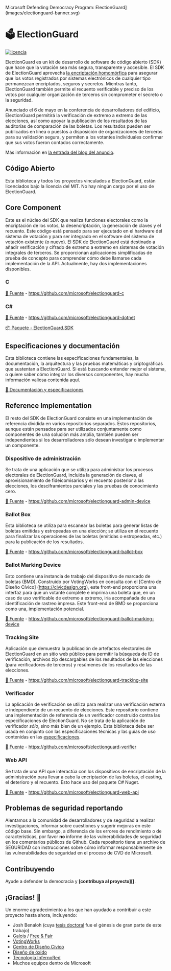 Microsoft Defending Democracy Program: ElectionGuard](images/electionguard-banner.svg)

# 🗳 ElectionGuard

[![licencia](https://img.shields.io/github/license/microsoft/electionguard)](Licencia)

ElectionGuard es un kit de desarrollo de software de código abierto (SDK) que hace que la votación sea más segura, transparente y accesible. El SDK de ElectionGuard aprovecha [la encriptación homomórfica](https://en.wikipedia.org/wiki/Homomorphic_encryption) para asegurar que los votos registrados por sistemas electrónicos de cualquier tipo permanezcan encriptados, seguros y secretos. Mientras tanto, ElectionGuard también permite el recuento verificable y preciso de los votos por cualquier organización de terceros sin comprometer el secreto o la seguridad. 

Anunciado el 6 de mayo en la conferencia de desarrolladores del edificio, ElectionGuard permitirá la verificación de extremo a extremo de las elecciones, así como apoyar la publicación de los resultados de las auditorías de comparación de las boletas.  Los resultados pueden ser publicados en línea o puestos a disposición de organizaciones de terceros para su validación segura, y permiten a los votantes individuales confirmar que sus votos fueron contados correctamente. 
 
Más información en [la entrada del blog del anuncio](https://blogs.microsoft.com/on-the-issues/?p=63211). 

## Código Abierto
Esta biblioteca y todos los proyectos vinculados a ElectionGuard, están licenciados bajo la licencia del MIT. No hay ningún cargo por el uso de ElectionGuard.

## Core Component
Este es el núcleo del SDK que realiza funciones electorales como la encriptación de los votos, la desencriptación, la generación de claves y el recuento. Este código está pensado para ser ejecutado en el hardware del sistema de votación y para ser integrado en el software del sistema de votación existente (o nuevo). El SDK de ElectionGuard está destinado a añadir verificación y cifrado de extremo a extremo en sistemas de votación integrales de terceros. Se proporcionan aplicaciones simplificadas de prueba de concepto para comprender cómo debe llamarse cada implementación de la API. Actualmente, hay dos implementaciones disponibles.

### C

[📁 Fuente](https://github.com/microsoft/electionguard-c) - https://github.com/microsoft/electionguard-c

### C#
[📁 Fuente](https://github.com/microsoft/electionguard-dotnet) - https://github.com/microsoft/electionguard-dotnet

[📦 Paquete - ElectionGuard.SDK](https://www.nuget.org/packages/ElectionGuard.SDK)


## Especificaciones y documentación
Esta biblioteca contiene las especificaciones fundamentales, la documentación, la arquitectura y las pruebas matemáticas y criptográficas que sustentan a ElectionGuard. Si está buscando entender mejor el sistema, o quiere saber cómo integrar los diversos componentes, hay mucha información valiosa contenida aquí.

[📄 Documentación y especificaciones](https://github.com/jaouahbi/electionguard.wiki.es)

## Reference Implementation
El resto del SDK de ElectionGuard consiste en una implementación de referencia dividida en varios repositorios separados. Estos repositorios, aunque están pensados para ser utilizados conjuntamente como componentes de una solución más amplia, también pueden ser independientes si los desarrolladores sólo desean investigar o implementar un componente.

### Dispositivo de administración
Se trata de una aplicación que se utiliza para administrar los procesos electorales de ElectionGuard, incluida la generación de claves, el aprovisionamiento de fideicomisarios y el recuento posterior a las elecciones, los desciframientos parciales y las pruebas de conocimiento cero.

[📁 Fuente](https://github.com/microsoft/electionguard-admin-device) - https://github.com/microsoft/electionguard-admin-device

### Ballot Box
Esta biblioteca se utiliza para escanear las boletas para generar listas de boletas emitidas y estropeadas en una elección; se utiliza en el recuento para finalizar las operaciones de las boletas (emitidas o estropeadas, etc.) para la publicación de los resultados.

[📁 Fuente](https://github.com/microsoft/electionguard-ballot-box) - https://github.com/microsoft/electionguard-ballot-box


### Ballot Marking Device
Esto contiene una instancia de trabajo del dispositivo de marcado de boletas (BMD). Construido por VotingWorks en consulta con el [Centro de Diseño Cívico] (https://civicdesign.org), este front-end proporciona una interfaz para que un votante complete e imprima una boleta que, en un caso de uso verificable de extremo a extremo, iría acompañada de una identificación de rastreo impresa. Este front-end de BMD se proporciona como una, implementación potencial.

[📁 Fuente](https://github.com/microsoft/electionguard-ballot-marking-device) - https://github.com/microsoft/electionguard-ballot-marking-device


### Tracking Site
Aplicación que demuestra la publicación de artefactos electorales de ElectionGuard en un sitio web público para permitir la búsqueda de ID de verificación, archivos zip descargables de los resultados de las elecciones (para verificadores de terceros) y resúmenes de los resultados de las elecciones.

[📁 Fuente](https://github.com/microsoft/electionguard-tracking-site) - https://github.com/microsoft/electionguard-tracking-site

### Verificador
La aplicación de verificación se utiliza para realizar una verificación externa e independiente de un recuento de elecciones. Este repositorio contiene una implementación de referencia de un verificador construido contra las especificaciones de ElectionGuard. No se trata de la aplicación de verificador *sólo*, sino más bien de un ejemplo. Esta biblioteca debe ser usada en conjunto con las especificaciones técnicas y las guías de uso contenidas en las [especificaciones](specs/readme).

[📁 Fuente](https://github.com/microsoft/electionguard-verifier) - https://github.com/microsoft/electionguard-verifier

### Web API
Se trata de una API que interactúa con los dispositivos de encriptación de la administración para llevar a cabo la encriptación de las boletas, el casting, el deterioro y el recuento. Esto hace uso del paquete C# Nuget.

[📁 Fuente](https://github.com/microsoft/electionguard-web-api) - https://github.com/microsoft/electionguard-web-api


## Problemas de seguridad reportando
Alentamos a la comunidad de desarrolladores y de seguridad a realizar investigaciones, informar sobre cuestiones y sugerir mejoras en este código base. Sin embargo, a diferencia de los errores de rendimiento o de características, por favor **no** informe de las vulnerabilidades de seguridad en los comentarios públicos de Github. Cada repositorio tiene un archivo de SEGURIDAD con instrucciones sobre cómo informar responsablemente de las vulnerabilidades de seguridad en el proceso de CVD de Microsoft.

 ## Contribuyendo
Ayude a defender la democracia y **[contribuya al proyecto][]**.

[Código de Conducta]: CODE_OF_CONDUCT.md
[Contribuir al proyecto]: CONTRIBUIR.md

## ¡Gracias! 🎉
Un enorme agradecimiento a los que han ayudado a contribuir a este proyecto hasta ahora, incluyendo:
* Josh Benaloh (cuya [tesis doctoral](https://www.microsoft.com/en-us/research/publication/verifiable-secret-ballot-elections/) fue el génesis de gran parte de este trabajo)
* [Galois](https://galois.com/) / [Free & Fair](https://freeandfair.us/)
* [VotingWorks](https://voting.works/)
* [Centro de Diseño Cívico](https://civicdesign.org/)
* [Diseño de óxido](https://oxidedesign.com/)
* [Tecnología InfernoRed](https://infernored.com/)
* Muchos equipos dentro de Microsoft
